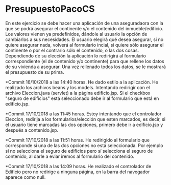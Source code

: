 # PresupuestoPacoCS
En este ejercicio se debe hacer una aplicación de una aseguradaora con la que se podrá asegurar el continente y/o el contenido del inmueble/edificio. Los valores vienen ya predefinidos, dándole al usuario la opción de cambiarlos a sus necesidades. El usuario elegirá qué desea asegurar, si no quiere asegurar nada, volverá al formulario incial, si quiere sólo asegurar el continente o por el contrario sólo el contenido, o las dos cosas. Dependiendo de su elección la aplicación lo redirigirá al formulario correspondiente (el de contenido y/o continente) para que rellene los datos de su vivienda a asegurar. Una vez rellenado todos los datos, se le mostrará el presupuesto de su prima.

*Commit 16/10/2018 a las 14:40 horas. He dado estilo a la aplicación. He realizado los archivos beans y los models. Intentando redirigir con el archivo Eleccion.java (servlet) a la página edificio.jsp. Si el checkbox "seguro de edificios" está seleccionado debe ir al formulario que está en edificio.jsp.

*Commit 17/10/2018 a las 11:45 horas. Estoy intentando que el controlador Eleccion, redirija a los formularios/elección que esten marcados, es decir, si el usuario tiene marcadas las dos opciones, primero debe ir a edificio.jsp y después a contenido.jsp.

*Commit 17/10/2018 a las 11:51 horas. He redirigido al formulario que corresponde si una de las dos opciones no está seleccionada. Por ejemplo si no selecciona el seguro de edificios pero sí selecciona el seguro de contenido, al darle a eviar iremos al formulario del contenido.

*Commit 17/10/2018 a las 14:09 horas. He realizado el controlador de Edificio pero no redirige a ninguna página, en la barra del navegador aparece como null.
